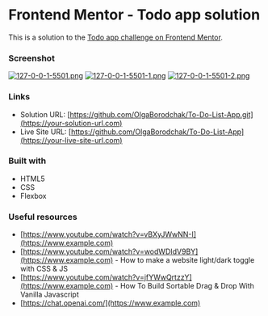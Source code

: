 # Frontend Mentor - Todo app solution

This is a solution to the [Todo app challenge on Frontend Mentor](https://www.frontendmentor.io/challenges/todo-app-Su1_KokOW). 

### Screenshot

[![127-0-0-1-5501.png](https://i.postimg.cc/sX9HBTRh/127-0-0-1-5501.png)](https://postimg.cc/N9FkS7Fs)
[![127-0-0-1-5501-1.png](https://i.postimg.cc/HsLvx0vr/127-0-0-1-5501-1.png)](https://postimg.cc/kDkvYSmC)
[![127-0-0-1-5501-2.png](https://i.postimg.cc/d0G4X53x/127-0-0-1-5501-2.png)](https://postimg.cc/hJPLQb9L)

### Links

- Solution URL: [https://github.com/OlgaBorodchak/To-Do-List-App.git](https://your-solution-url.com)
- Live Site URL: [https://github.com/OlgaBorodchak/To-Do-List-App](https://your-live-site-url.com)

### Built with

- HTML5 
- CSS 
- Flexbox

### Useful resources

- [https://www.youtube.com/watch?v=vBXyJWwNN-I](https://www.example.com) 
- [https://www.youtube.com/watch?v=wodWDIdV9BY](https://www.example.com) - How to make a website light/dark toggle with CSS & JS
- [https://www.youtube.com/watch?v=jfYWwQrtzzY](https://www.example.com) - How To Build Sortable Drag & Drop With Vanilla Javascript
- [https://chat.openai.com/](https://www.example.com) 

